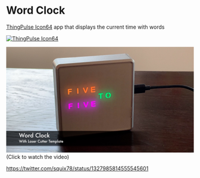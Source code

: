 # Word Clock

[ThingPulse Icon64](https://thingpulse.com/product/icon64/) app that displays the current time with words

[![ThingPulse Icon64](https://thingpulse.com/wp-content/uploads/2020/11/Whitebox_Heart.jpg)](https://thingpulse.com/product/icon64/)

[![ThingPulse Icon64](/resources/WordClock.jpg)](https://youtu.be/4bVVeHwS4fc?t=20) (Click to watch the video)


https://twitter.com/squix78/status/1327985814555545601
